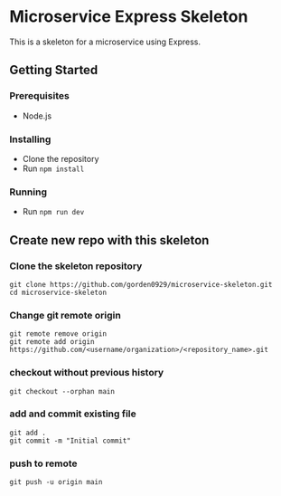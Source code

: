 # Microservice Express Skeleton

This is a skeleton for a microservice using Express.

## Getting Started

### Prerequisites

- Node.js

### Installing

- Clone the repository
- Run `npm install`

### Running

- Run `npm run dev`

## Create new repo with this skeleton

### Clone the skeleton repository
```
git clone https://github.com/gorden0929/microservice-skeleton.git
cd microservice-skeleton
```

### Change git remote origin
```
git remote remove origin
git remote add origin https://github.com/<username/organization>/<repository_name>.git
```

### checkout without previous history
```
git checkout --orphan main
```

### add and commit existing file

```
git add .
git commit -m "Initial commit"
```

### push to remote
```
git push -u origin main
```
